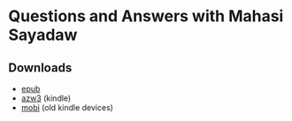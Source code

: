 # Questions and Answers with Mahasi Sayadaw

## Downloads

- [epub](https://github.com/ahtrahddis/mahasi/raw/main/Questions%20and%20Answers%20with%20Mahasi%20Sayadaw/Questions%20and%20Answers%20with%20Mahasi%20Sayadaw%20-%20Mahasi%20Sayadaw.epub)
- [azw3](https://github.com/ahtrahddis/mahasi/raw/main/Questions%20and%20Answers%20with%20Mahasi%20Sayadaw/Questions%20and%20Answers%20with%20Mahasi%20Sayadaw%20-%20Mahasi%20Sayadaw.azw3) (kindle)
- [mobi](https://github.com/ahtrahddis/mahasi/raw/main/Questions%20and%20Answers%20with%20Mahasi%20Sayadaw/Questions%20and%20Answers%20with%20Mahasi%20Sayadaw%20-%20Mahasi%20Sayadaw.mobi) (old kindle devices)

